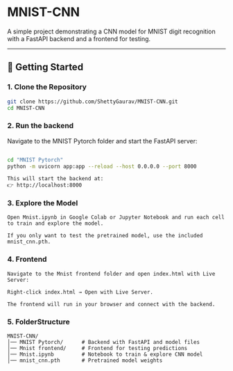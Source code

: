 # MNIST-CNN

A simple project demonstrating a CNN model for MNIST digit recognition with a FastAPI backend and a frontend for testing.

---

## 🚀 Getting Started

### 1. Clone the Repository
```bash
git clone https://github.com/ShettyGaurav/MNIST-CNN.git
cd MNIST-CNN
```
### 2. Run the backend
Navigate to the MNIST Pytorch folder and start the FastAPI server:
```bash

cd "MNIST Pytorch"
python -m uvicorn app:app --reload --host 0.0.0.0 --port 8000

This will start the backend at:
👉 http://localhost:8000
```
### 3. Explore the Model
```
Open Mnist.ipynb in Google Colab or Jupyter Notebook and run each cell to train and explore the model.

If you only want to test the pretrained model, use the included mnist_cnn.pth.
```
### 4. Frontend
```
Navigate to the Mnist frontend folder and open index.html with Live Server:

Right-click index.html → Open with Live Server.

The frontend will run in your browser and connect with the backend.
```
### 5. FolderStructure
```
MNIST-CNN/
│── MNIST Pytorch/      # Backend with FastAPI and model files
│── Mnist frontend/     # Frontend for testing predictions
│── Mnist.ipynb         # Notebook to train & explore CNN model
│── mnist_cnn.pth       # Pretrained model weights
